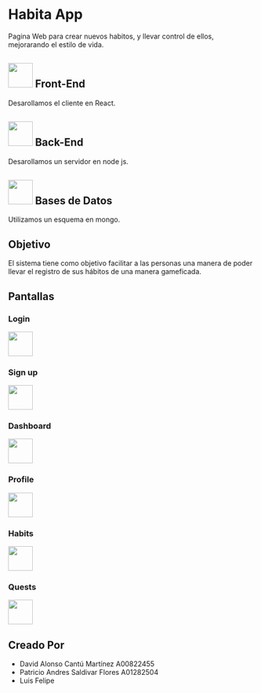 # Habita App
Pagina Web para crear nuevos habitos, y llevar control de ellos, mejorarando el estilo de vida.

<h2> 
  <img src= "https://upload.wikimedia.org/wikipedia/commons/a/a7/React-icon.svg" width="50" height="50"> 
  Front-End 
</h2>

Desarollamos el cliente en React.

<h2> 
  <img src= "https://upload.wikimedia.org/wikipedia/commons/d/d9/Node.js_logo.svg" width="50" height="50"> 
  Back-End  
</h2>
Desarollamos un servidor en node js.

<h2> 
  <img src= "https://infinapps.com/wp-content/uploads/2018/10/mongodb-logo.png" width="50" height="50"> 
  Bases de Datos  
</h2>
Utilizamos un esquema en mongo.

<h2> 
    Objetivo
</h2>

El sistema tiene como objetivo facilitar a las personas una manera de poder llevar el registro de sus hábitos de una manera gameficada.

<h2>
Pantallas
</h2>

<h3> 
Login
</h3>
 <img src= "https://infinapps.com/wp-content/uploads/2018/10/mongodb-logo.png" width="50" height="50"> 

<h3> 
Sign up
</h3>
 <img src= "https://infinapps.com/wp-content/uploads/2018/10/mongodb-logo.png" width="50" height="50"> 
<h3> 
Dashboard
</h3>
 <img src= "https://infinapps.com/wp-content/uploads/2018/10/mongodb-logo.png" width="50" height="50"> 
<h3> 
Profile
</h3>
 <img src= "https://infinapps.com/wp-content/uploads/2018/10/mongodb-logo.png" width="50" height="50"> 
<h3> 
Habits
</h3>
 <img src= "https://infinapps.com/wp-content/uploads/2018/10/mongodb-logo.png" width="50" height="50"> 
<h3> 
Quests
</h3>
 <img src= "https://infinapps.com/wp-content/uploads/2018/10/mongodb-logo.png" width="50" height="50"> 
 
<h2>
Creado Por
</h2>

<ul>
    <li>
    David Alonso Cantú Martínez A00822455
    </li>
    <li>
    Patricio Andres Saldivar Flores A01282504
    </li>
    <li>
    Luis Felipe 
    </li>
</ul>





